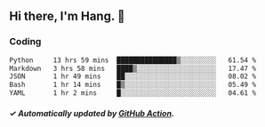 ## Hi there, I'm Hang. 👋

### Coding

<!--START_SECTION:waka-->

```txt
Python     13 hrs 59 mins  ███████████████▒░░░░░░░░░   61.54 %
Markdown   3 hrs 58 mins   ████▒░░░░░░░░░░░░░░░░░░░░   17.47 %
JSON       1 hr 49 mins    ██░░░░░░░░░░░░░░░░░░░░░░░   08.02 %
Bash       1 hr 14 mins    █▒░░░░░░░░░░░░░░░░░░░░░░░   05.49 %
YAML       1 hr 2 mins     █░░░░░░░░░░░░░░░░░░░░░░░░   04.61 %
```

<!--END_SECTION:waka-->

##### ✓ Automatically updated by [GitHub Action](https://github.com/huhuhang/huhuhang/actions).
